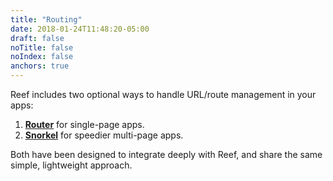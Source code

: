 ```yaml
---
title: "Routing"
date: 2018-01-24T11:48:20-05:00
draft: false
noTitle: false
noIndex: false
anchors: true
---
```


Reef includes two optional ways to handle URL/route management in your apps:

1. **[Router](/routing/router/)** for single-page apps.
2. **[Snorkel](/routing/snorkel/)** for speedier multi-page apps.

Both have been designed to integrate deeply with Reef, and share the same simple, lightweight approach.